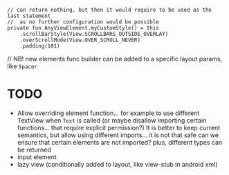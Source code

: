 ```
// can return nothing, but then it would require to be used as the last statement
//  as no further configuration would be possible
private fun AnyViewElement.myCustomStyle() = this
    .scrollBarStyle(View.SCROLLBARS_OUTSIDE_OVERLAY)
    .overScrollMode(View.OVER_SCROLL_NEVER)
    .padding(101)
```

// NB! new elements func builder can be added to a specific layout params, like `Spacer`

# TODO

* Allow overriding element function... for example to use different TextView when `Text` is called
  (or maybe disallow importing certain functions... that require explicit permission?)
  It is better to keep current semantics, but allow using different imports... it is not that safe
  can we ensure that certain elements are not imported? plus, different types can be returned
* input element
* lazy view (conditionally added to layout, like view-stub in android xml)
